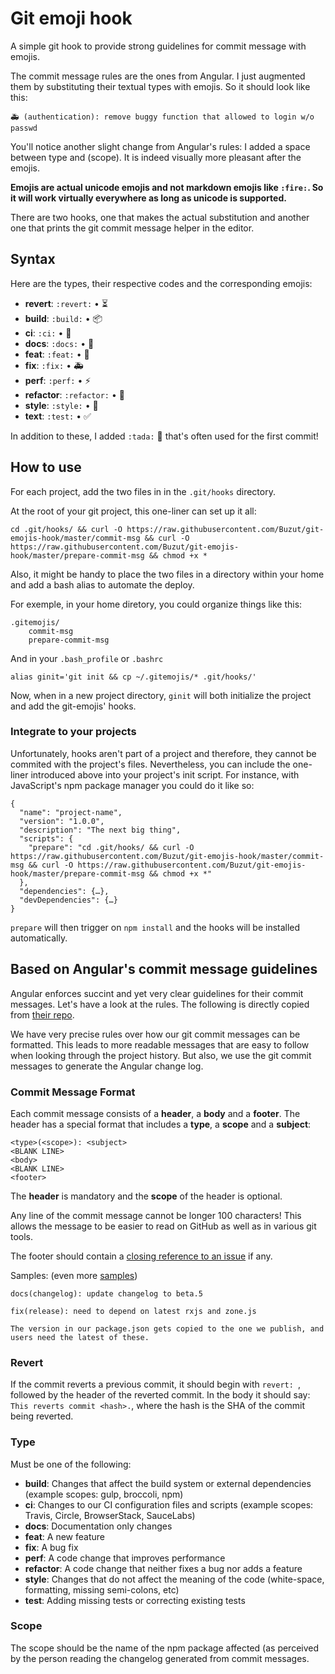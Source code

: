 # Git emoji hook

A simple git hook to provide strong guidelines for commit message with emojis.

The commit message rules are the ones from Angular. I just augmented them by substituting their textual types with emojis. So it should look like this:

```
🚑 (authentication): remove buggy function that allowed to login w/o passwd
```

You'll notice another slight change from Angular's rules: I added a space between type and (scope). It is indeed visually more pleasant after the emojis.

__Emojis are actual unicode emojis and not markdown emojis like `:fire:`. So it will work virtually everywhere as long as unicode is supported.__

There are two hooks, one that makes the actual substitution and another one that prints the git commit message helper in the editor.

## Syntax
Here are the types, their respective codes and the corresponding emojis:
* __revert__: `:revert:` • ⏳
* __build__: `:build:` • 📦
* __ci__: `:ci:` • 🤖
* __docs__: `:docs:` • 📖
* __feat__: `:feat:` • 🌟
* __fix__: `:fix:` • 🚑
* __perf__: `:perf:` • ⚡
* __refactor__: `:refactor:` • 🚧
* __style__: `:style:` • 💄
* __text__: `:test:` • ✅

In addition to these, I added `:tada:` 🎉 that's often used for the first commit!


## How to use
For each project, add the two files in in the `.git/hooks` directory.

At the root of your git project, this one-liner can set up it all:

```
cd .git/hooks/ && curl -O https://raw.githubusercontent.com/Buzut/git-emojis-hook/master/commit-msg && curl -O https://raw.githubusercontent.com/Buzut/git-emojis-hook/master/prepare-commit-msg && chmod +x *
```

Also, it might be handy to place the two files in a directory within your home and add a bash alias to automate the deploy.

For exemple, in your home diretory, you could organize things like this:
```
.gitemojis/
    commit-msg
    prepare-commit-msg
```

And in your `.bash_profile` or `.bashrc`
```
alias ginit='git init && cp ~/.gitemojis/* .git/hooks/'
```

Now, when in a new project directory, `ginit` will both initialize the project and add the git-emojis' hooks.

### Integrate to your projects
Unfortunately, hooks aren't part of a project and therefore, they cannot be commited with the project's files. Nevertheless, you can include the one-liner introduced above into your project's init script. For instance, with JavaScript's npm package manager you could do it like so:

```
{
  "name": "project-name",
  "version": "1.0.0",
  "description": "The next big thing",
  "scripts": {
    "prepare": "cd .git/hooks/ && curl -O https://raw.githubusercontent.com/Buzut/git-emojis-hook/master/commit-msg && curl -O https://raw.githubusercontent.com/Buzut/git-emojis-hook/master/prepare-commit-msg && chmod +x *"
  },
  "dependencies": {…},
  "devDependencies": {…}
}
```

`prepare` will then trigger on `npm install` and the hooks will be installed automatically.

## Based on Angular's commit message guidelines
Angular enforces succint and yet very clear guidelines for their commit messages. Let's have a look at the rules. The following is directly copied from [their repo](https://github.com/angular/angular/blob/master/CONTRIBUTING.md#-commit-message-guidelines).

We have very precise rules over how our git commit messages can be formatted. This leads to more readable messages that are easy to follow when looking through the project history. But also, we use the git commit messages to generate the Angular change log.

### Commit Message Format
Each commit message consists of a **header**, a **body** and a **footer**.  The header has a special
format that includes a **type**, a **scope** and a **subject**:

```
<type>(<scope>): <subject>
<BLANK LINE>
<body>
<BLANK LINE>
<footer>
```

The **header** is mandatory and the **scope** of the header is optional.

Any line of the commit message cannot be longer 100 characters! This allows the message to be easier
to read on GitHub as well as in various git tools.

The footer should contain a [closing reference to an issue](https://help.github.com/articles/closing-issues-via-commit-messages/) if any.

Samples: (even more [samples](https://github.com/angular/angular/commits/master))

```
docs(changelog): update changelog to beta.5
```
```
fix(release): need to depend on latest rxjs and zone.js

The version in our package.json gets copied to the one we publish, and users need the latest of these.
```

### Revert
If the commit reverts a previous commit, it should begin with `revert: `, followed by the header of the reverted commit. In the body it should say: `This reverts commit <hash>.`, where the hash is the SHA of the commit being reverted.

### Type
Must be one of the following:

* **build**: Changes that affect the build system or external dependencies (example scopes: gulp, broccoli, npm)
* **ci**: Changes to our CI configuration files and scripts (example scopes: Travis, Circle, BrowserStack, SauceLabs)
* **docs**: Documentation only changes
* **feat**: A new feature
* **fix**: A bug fix
* **perf**: A code change that improves performance
* **refactor**: A code change that neither fixes a bug nor adds a feature
* **style**: Changes that do not affect the meaning of the code (white-space, formatting, missing semi-colons, etc)
* **test**: Adding missing tests or correcting existing tests

### Scope
The scope should be the name of the npm package affected (as perceived by the person reading the changelog generated from commit messages.
